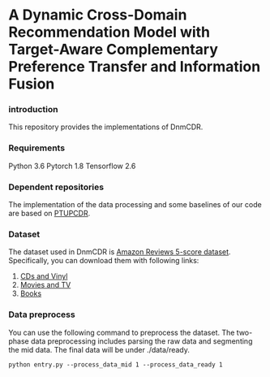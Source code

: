 # A Dynamic Cross-Domain Recommendation Model with Target-Aware Complementary Preference Transfer and Information Fusion
### introduction
This repository provides the implementations of DnmCDR.
### Requirements
Python 3.6
Pytorch 1.8
Tensorflow 2.6
### Dependent repositories
The implementation of the data processing and some baselines of our code are based on [PTUPCDR](https://github.com/easezyc/WSDM2022-PTUPCDR).​
### Dataset
The dataset used in DnmCDR is [Amazon Reviews 5-score dataset](http://jmcauley.ucsd.edu/data/amazon/links.html). Specifically, you can download them with following links:
1. [CDs and Vinyl](http://snap.stanford.edu/data/amazon/productGraph/categoryFiles/reviews_CDs_and_Vinyl_5.json.gz)
2. [Movies and TV](http://snap.stanford.edu/data/amazon/productGraph/categoryFiles/reviews_Movies_and_TV_5.json.gz)
3. [Books](http://snap.stanford.edu/data/amazon/productGraph/categoryFiles/reviews_Books_5.json.gz)

### Data preprocess
You can use the following command to preprocess the dataset. The two-phase data preprocessing includes parsing the raw data and segmenting the mid data. The final data will be under ./data/ready.

`python entry.py --process_data_mid 1 --process_data_ready 1`
